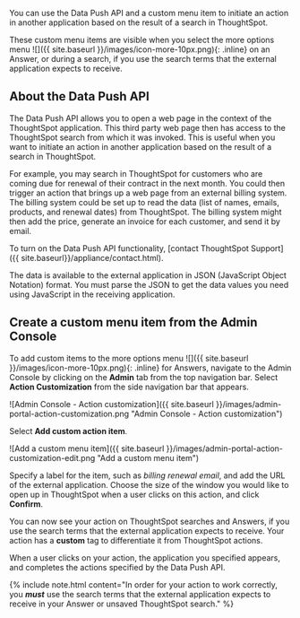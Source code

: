 You can use the Data Push API and a custom menu item to initiate an action in another application based on the result of a search in ThoughtSpot.

These custom menu items are visible when you select the more options menu ![]({{ site.baseurl }}/images/icon-more-10px.png){: .inline} on an Answer, or during a search, if you use the search terms that the external application expects to receive.

## About the Data Push API
The Data Push API allows you to open a web page in the context of the ThoughtSpot application. This third party web page then has access to the ThoughtSpot search from which it was invoked. This is useful when you want to initiate an action in another application based on the result of a search in ThoughtSpot.

For example, you may search in ThoughtSpot for customers who are coming due for renewal of their contract in the next month. You could then trigger an action that brings up a web page from an external billing system. The billing system could be set up to read the data (list of names, emails, products, and renewal dates) from ThoughtSpot. The billing system might then add the price, generate an invoice for each customer, and send it by email.

To turn on the Data Push API functionality, [contact ThoughtSpot Support]({{ site.baseurl}}/appliance/contact.html).

The data is available to the external application in JSON (JavaScript Object Notation) format. You must parse the JSON to get the data values you need using JavaScript in the receiving application.

## Create a custom menu item from the Admin Console
To add custom items to the more options menu ![]({{ site.baseurl }}/images/icon-more-10px.png){: .inline} for Answers, navigate to the Admin Console by clicking on the **Admin** tab from the top navigation bar. Select **Action Customization** from the side navigation bar that appears.

![Admin Console - Action customization]({{ site.baseurl }}/images/admin-portal-action-customization.png "Admin Console - Action customization")

Select **Add custom action item**.

![Add a custom menu item]({{ site.baseurl }}/images/admin-portal-action-customization-edit.png "Add a custom menu item")

Specify a label for the item, such as *billing renewal email*, and add the URL of the external application. Choose the size of the window you would like to open up in ThoughtSpot when a user clicks on this action, and click **Confirm**.

You can now see your action on ThoughtSpot searches and Answers, if you use the search terms that the external application expects to receive. Your action has a **custom** tag to differentiate it from ThoughtSpot actions.

When a user clicks on your action, the application you specified appears, and completes the actions specified by the Data Push API.

{% include note.html content="In order for your action to work correctly, you <strong><em>must</em></strong> use the search terms that the external application expects to receive in your Answer or unsaved ThoughtSpot search." %}
